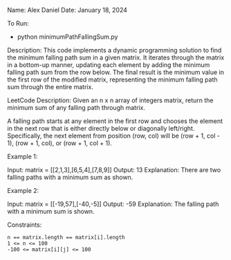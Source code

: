 Name: Alex Daniel
Date: January 18, 2024

To Run:
- python minimumPathFallingSum.py


Description:
This code implements a dynamic programming solution to find the minimum falling path sum in a given matrix. It iterates through the matrix in a bottom-up manner, updating each element by adding the minimum falling path sum from the row below. The final result is the minimum value in the first row of the modified matrix, representing the minimum falling path sum through the entire matrix.

LeetCode Description:
Given an n x n array of integers matrix, return the minimum sum of any falling path through matrix.

A falling path starts at any element in the first row and chooses the element in the next row that is either directly below or diagonally left/right. Specifically, the next element from position (row, col) will be (row + 1, col - 1), (row + 1, col), or (row + 1, col + 1).

 

Example 1:

Input: matrix = [[2,1,3],[6,5,4],[7,8,9]]
Output: 13
Explanation: There are two falling paths with a minimum sum as shown.

Example 2:

Input: matrix = [[-19,57],[-40,-5]]
Output: -59
Explanation: The falling path with a minimum sum is shown.

 

Constraints:

    n == matrix.length == matrix[i].length
    1 <= n <= 100
    -100 <= matrix[i][j] <= 100